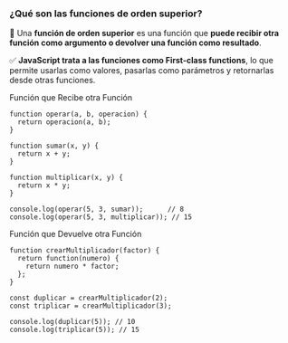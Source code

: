 ###  **¿Qué son las funciones de orden superior?**

📌 Una **función de orden superior** es una función que **puede recibir otra función como argumento o devolver una función como resultado**.

✅ **JavaScript trata a las funciones como First-class functions**, lo que permite usarlas como valores, pasarlas como parámetros y retornarlas desde otras funciones.

Función que Recibe otra Función

```
function operar(a, b, operacion) {
  return operacion(a, b);
}

function sumar(x, y) {
  return x + y;
}

function multiplicar(x, y) {
  return x * y;
}

console.log(operar(5, 3, sumar));      // 8
console.log(operar(5, 3, multiplicar)); // 15

```

Función que Devuelve otra Función

```
function crearMultiplicador(factor) {
  return function(numero) {
    return numero * factor;
  };
}

const duplicar = crearMultiplicador(2);
const triplicar = crearMultiplicador(3);

console.log(duplicar(5)); // 10
console.log(triplicar(5)); // 15

```